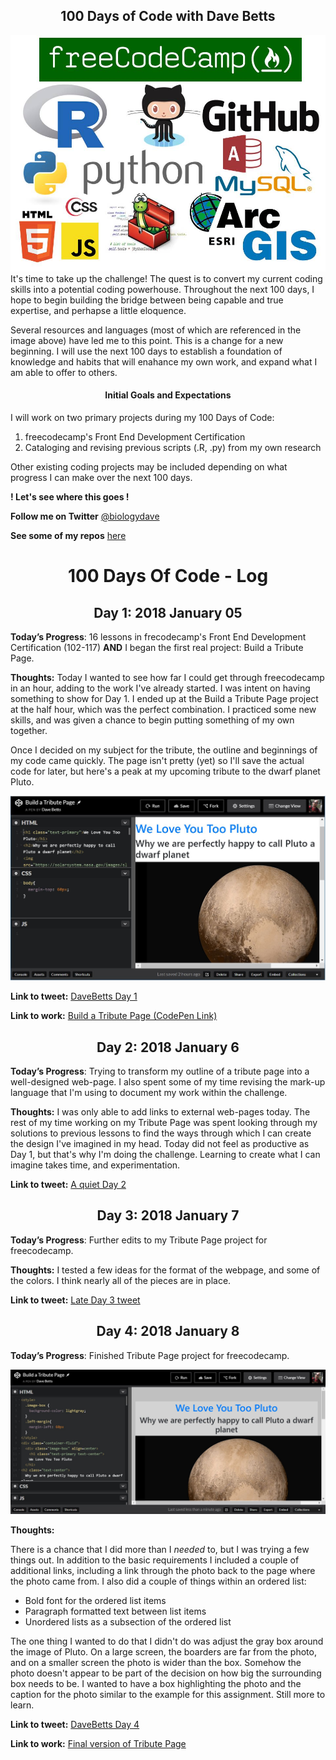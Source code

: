 <h2 align="center">
100 Days of Code with Dave Betts
</h2>
<img src="https://github.com/davebetts/100-days-of-code/blob/master/100Hours.jpg" alt="">
It's time to take up the challenge!  The quest is to convert my current coding skills into a potential coding powerhouse.  Throughout the next 100 days, I hope to begin building the bridge between being capable and true expertise, and perhapse a little eloquence.


Several resources and languages (most of which are referenced in the image above) have led me to this point.  This is a change for a new beginning.  I will use the next 100 days to establish a foundation of knowledge and habits that will enahance my own work, and expand what I am able to offer to others.

<h4 align="center">Initial Goals and Expectations</h4>
I will work on two primary projects during my 100 Days of Code:

1. freecodecamp's Front End Development Certification
2. Cataloging and revising previous scripts (.R, .py) from my own research


Other existing coding projects may be included depending on what progress I can make over the next 100 days.

**! Let's see where this goes !**

**Follow me on Twitter** [@biologydave](insertLinkToTweet)

**See some of my repos** [here](insertLinkHere)

<h1 align="center">
100 Days Of Code - Log
</h1>

<h2 align="center">
Day 1: 2018 January 05
</h2>

**Today’s Progress**: 16 lessons in frecodecamp's Front End Development Certification (102-117) **AND** I began the first real project: Build a Tribute Page.

**Thoughts:** Today I wanted to see how far I could get through freecodecamp in an hour, adding to the work I've already started.  I was intent on having something to show for Day 1.  I ended up at the Build a Tribute Page project at the half hour, which was the perfect combination.  I practiced some new skills, and was given a chance to begin putting something of my own together.

Once I decided on my subject for the tribute, the outline and beginnings of my code came quickly.  The page isn't pretty (yet) so I'll save the actual code for later, but here's a peak at my upcoming tribute to the dwarf planet Pluto.

<img src="https://github.com/davebetts/freecodecamp/blob/master/TributePage.JPG?raw=true" alt="Tibute Page Day 1">

**Link to tweet:** [DaveBetts Day 1](https://twitter.com/biologydave/status/949491229703614464)

**Link to work:** [Build a Tribute Page (CodePen Link)](https://codepen.io/davebetts/pen/WdXwZZ)


<h2 align="center">
Day 2: 2018 January 6
</h2>
	
**Today’s Progress**: Trying to transform my outline of a tribute page into a well-designed web-page.  I also spent some of my time revising the mark-up language that I'm using to document my work within the challenge.

**Thoughts:** I was only able to add links to external web-pages today.  The rest of my time working on my Tribute Page was spent looking through my solutions to previous lessons to find the ways through which I can create the design I've imagined in my head. Today did not feel as productive as Day 1, but that's why I'm doing the challenge.  Learning to create what I can imagine takes time, and experimentation.

**Link to tweet:** [A quiet Day 2](https://twitter.com/biologydave/status/949887084172525568)


<h2 align="center">
Day 3: 2018 January 7
</h2>
	
**Today’s Progress**: Further edits to my Tribute Page project for freecodecamp.

**Thoughts:** I tested a few ideas for the format of the webpage, and some of the colors.  I think nearly all of the pieces are in place.

**Link to tweet:** [Late Day 3 tweet](https://twitter.com/biologydave/status/950515677726629889)

<h2 align="center">
Day 4: 2018 January 8
</h2>
	
**Today’s Progress**: Finished Tribute Page project for freecodecamp.

<img src="https://github.com/davebetts/freecodecamp/blob/master/TributePageFinal.JPG?raw=true" alt="Tibute Page Final">

**Thoughts:** 

There is a chance that I did more than I *needed* to, but I was trying a few things out.  In addition to the basic requirements I included a couple of additional links, including a link through the photo back to the page where the photo came from.  I also did a couple of things within an ordered list:
* Bold font for the ordered list items
* Paragraph formatted text between list items
* Unordered lists as a subsection of the ordered list

The one thing I wanted to do that I didn't do was adjust the gray box around the image of Pluto.  On a large screen, the boarders are far from the photo, and on a smaller screen the photo is wider than the box.  Somehow the photo doesn't appear to be part of the decision on how big the surrounding box needs to be.  I wanted to have a box highlighting the photo and the caption for the photo similar to the example for this assignment.  Still more to learn.

**Link to tweet:** [DaveBetts Day 4](https://twitter.com/biologydave/status/950562415271276544)

**Link to work:** [Final version of Tribute Page](https://codepen.io/davebetts/pen/WdXwZZ)